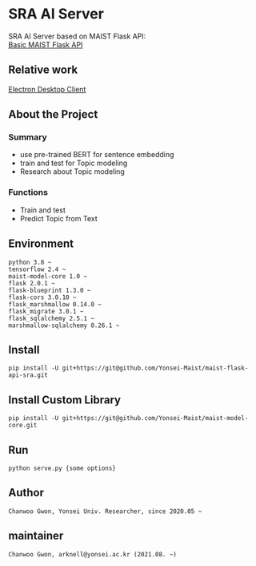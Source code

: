 # SRA AI Server

SRA AI Server based on MAIST Flask API:  
[Basic MAIST Flask API](https://github.com/Yonsei-Maist/flask-api.git)

## Relative work
[Electron Desktop Client](https://github.com/Yonsei-Maist/electron-systematic-review-automation.git)

## About the Project

### Summary
- use pre-trained BERT for sentence embedding
- train and test for Topic modeling
- Research about Topic modeling

### Functions
- Train and test
- Predict Topic from Text

## Environment
```
python 3.8 ~
tensorflow 2.4 ~
maist-model-core 1.0 ~
flask 2.0.1 ~
flask-blueprint 1.3.0 ~
flask-cors 3.0.10 ~
flask_marshmallow 0.14.0 ~
flask_migrate 3.0.1 ~
flask_sqlalchemy 2.5.1 ~
marshmallow-sqlalchemy 0.26.1 ~
```

## Install
```
pip install -U git+https://git@github.com/Yonsei-Maist/maist-flask-api-sra.git
```

## Install Custom Library
```
pip install -U git+https://git@github.com/Yonsei-Maist/maist-model-core.git
```

## Run
```
python serve.py {some options}
```

## Author
```
Chanwoo Gwon, Yonsei Univ. Researcher, since 2020.05 ~
```

## maintainer
```
Chanwoo Gwon, arknell@yonsei.ac.kr (2021.08. ~)
```
